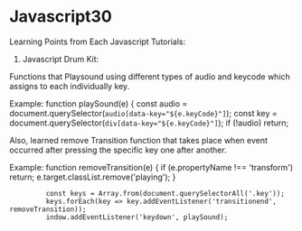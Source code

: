 # Javascript30
Learning Points from Each Javascript Tutorials:

1) Javascript Drum Kit: 

Functions that Playsound using different types of audio and keycode which assigns to each individually key. 

  Example:   function playSound(e) {
              const audio = document.querySelector(`audio[data-key="${e.keyCode}"]`);
              const key = document.querySelector(`div[data-key="${e.keyCode}"]`);
              if (!audio) return;
              
Also, learned remove Transition function that takes place when event occurred after pressing the specific key one after another.

  Example:  function removeTransition(e) {
              if (e.propertyName !== 'transform') return;
              e.target.classList.remove('playing');
            }
            
             const keys = Array.from(document.querySelectorAll('.key'));
             keys.forEach(key => key.addEventListener('transitionend', removeTransition));
             indow.addEventListener('keydown', playSound);
